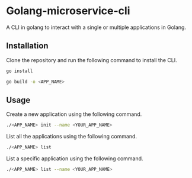 # Golang-microservice-cli
A CLI in golang to interact with a single or multiple applications in Golang.

## Installation

Clone the repository and run the following command to install the CLI.

```bash
go install
```

```bash
go build -o <APP_NAME>
```

## Usage

Create a new application using the following command.

```bash
./<APP_NAME> init --name <YOUR_APP_NAME>
```

List all the applications using the following command.

```bash
./<APP_NAME> list
```

List a specific application using the following command.

```bash
./<APP_NAME> list --name <YOUR_APP_NAME>
```
